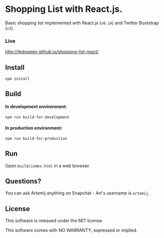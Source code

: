 # Shopping List with React.js.

Basic shopping list implemented with React.js (`v0.14`) and Twitter Bootstrap (`v3`).

### Live

http://fedosejev.github.io/shopping-list-react/

## Install

`npm install`

## Build

#### In development environment:

`npm run build-for-development`

#### In production environment:

`npm run build-for-production`

## Run

Open `build/index.html` in a web browser.

## Questions?

You can ask Artemij anything on Snapchat - Art's username is `artemij`.

## License

This software is released under the MIT license.

This software comes with NO WARRANTY, expressed or implied.

